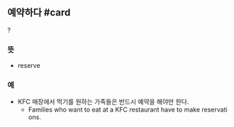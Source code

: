 ## 예약하다 #card
?
###  뜻
- reserve
###  예
- KFC 매장에서 먹기를 원하는 가족들은 반드시 예약을 해야만 한다.
	- Families who want to eat at a KFC restaurant have to make reservations.
<!--SR:!2024-08-16,17,290-->
